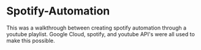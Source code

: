 # Spotify-Automation
This was a walkthrough between creating spotify automation through a youtube playlist. Google Cloud, spotify, and youtube API's were all used to make this possible.
